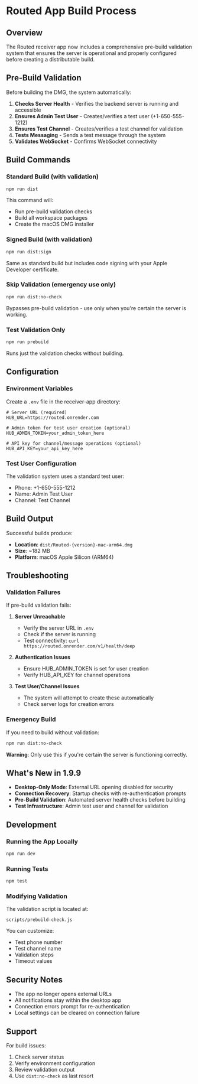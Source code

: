 # Routed App Build Process

## Overview

The Routed receiver app now includes a comprehensive pre-build validation system that ensures the server is operational and properly configured before creating a distributable build.

## Pre-Build Validation

Before building the DMG, the system automatically:

1. **Checks Server Health** - Verifies the backend server is running and accessible
2. **Ensures Admin Test User** - Creates/verifies a test user (+1-650-555-1212) 
3. **Ensures Test Channel** - Creates/verifies a test channel for validation
4. **Tests Messaging** - Sends a test message through the system
5. **Validates WebSocket** - Confirms WebSocket connectivity

## Build Commands

### Standard Build (with validation)
```bash
npm run dist
```
This command will:
- Run pre-build validation checks
- Build all workspace packages
- Create the macOS DMG installer

### Signed Build (with validation)
```bash
npm run dist:sign
```
Same as standard build but includes code signing with your Apple Developer certificate.

### Skip Validation (emergency use only)
```bash
npm run dist:no-check
```
Bypasses pre-build validation - use only when you're certain the server is working.

### Test Validation Only
```bash
npm run prebuild
```
Runs just the validation checks without building.

## Configuration

### Environment Variables

Create a `.env` file in the receiver-app directory:

```env
# Server URL (required)
HUB_URL=https://routed.onrender.com

# Admin token for test user creation (optional)
HUB_ADMIN_TOKEN=your_admin_token_here

# API key for channel/message operations (optional)
HUB_API_KEY=your_api_key_here
```

### Test User Configuration

The validation system uses a standard test user:
- Phone: +1-650-555-1212
- Name: Admin Test User
- Channel: Test Channel

## Build Output

Successful builds produce:
- **Location**: `dist/Routed-{version}-mac-arm64.dmg`
- **Size**: ~182 MB
- **Platform**: macOS Apple Silicon (ARM64)

## Troubleshooting

### Validation Failures

If pre-build validation fails:

1. **Server Unreachable**
   - Verify the server URL in `.env`
   - Check if the server is running
   - Test connectivity: `curl https://routed.onrender.com/v1/health/deep`

2. **Authentication Issues**
   - Ensure HUB_ADMIN_TOKEN is set for user creation
   - Verify HUB_API_KEY for channel operations

3. **Test User/Channel Issues**
   - The system will attempt to create these automatically
   - Check server logs for creation errors

### Emergency Build

If you need to build without validation:
```bash
npm run dist:no-check
```

**Warning**: Only use this if you're certain the server is functioning correctly.

## What's New in 1.9.9

- **Desktop-Only Mode**: External URL opening disabled for security
- **Connection Recovery**: Startup checks with re-authentication prompts
- **Pre-Build Validation**: Automated server health checks before building
- **Test Infrastructure**: Admin test user and channel for validation

## Development

### Running the App Locally
```bash
npm run dev
```

### Running Tests
```bash
npm test
```

### Modifying Validation

The validation script is located at:
```
scripts/prebuild-check.js
```

You can customize:
- Test phone number
- Test channel name
- Validation steps
- Timeout values

## Security Notes

- The app no longer opens external URLs
- All notifications stay within the desktop app
- Connection errors prompt for re-authentication
- Local settings can be cleared on connection failure

## Support

For build issues:
1. Check server status
2. Verify environment configuration
3. Review validation output
4. Use `dist:no-check` as last resort
